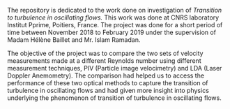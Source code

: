 The repository is dedicated to the work done on investigation of *Transition to turbulence in oscillating flows.* This work was done at CNRS laboratory Institut Pprime, Poitiers, France. The project was done for a short period of time between November 2018 to February 2019 under the supervision of Madam Hélène Baillet and Mr. Islam Ramadan.

The objective of the project was to compare the two sets of velocity measurements made at a different Reynolds number using different measurement techniques, PIV (Particle image velocimetry) and LDA (Laser Doppler Anemometry). The comparison had helped us to access the performance of these two optical methods to capture the transition of turbulence in oscillating flows and had given more insight into physics underlying the phenomenon of transition of turbulence in oscillating flows.

